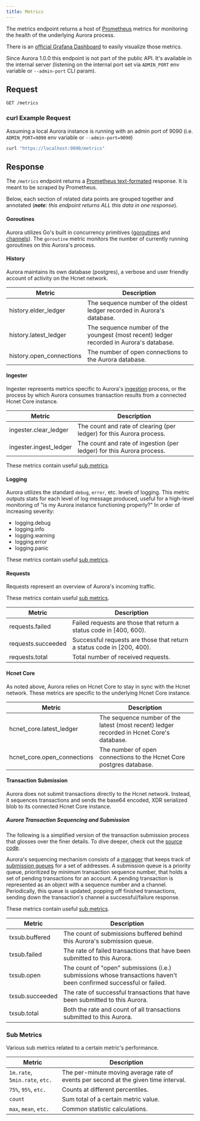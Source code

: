 ```yaml
---
title: Metrics
---
```


The metrics endpoint returns a host of [Prometheus](https://prometheus.io/) metrics for monitoring the health of the underlying Aurora process.

There is an [official Grafana Dashboard](https://grafana.com/grafana/dashboards/13793) to easily visualize those metrics.

Since Aurora 1.0.0 this endpoint is not part of the public API. It's available in the internal server (listening on the internal port set via `ADMIN_PORT` env variable or `--admin-port` CLI param).

## Request

```
GET /metrics
```

### curl Example Request

Assuming a local Aurora instance is running with an admin port of 9090 (i.e. `ADMIN_PORT=9090` env variable or `--admin-port=9090`)

```sh
curl "https://localhost:9090/metrics"
```


## Response

The `/metrics` endpoint returns a [Prometheus text-formated](https://prometheus.io/docs/instrumenting/exposition_formats/#text-based-format) response. It is meant to be scraped by Prometheus.

Below, each section of related data points are grouped together and annotated (***note**: this endpoint returns ALL this data in one response*).


#### Goroutines

Aurora utilizes Go's built in concurrency primitives ([goroutines](https://gobyexample.com/goroutines) and [channels](https://gobyexample.com/channels)). The `goroutine` metric monitors the number of currently running goroutines on this Aurora's process.


#### History

Aurora maintains its own database (postgres), a verbose and user friendly account of activity on the Hcnet network.

|    Metric     |  Description                                                                                                                               |
| ---------------- |  ------------------------------------------------------------------------------------------------------------------------------ |
| history.elder_ledger     | The sequence number of the oldest ledger recorded in Aurora's database. |
| history.latest_ledger    | The sequence number of the youngest (most recent) ledger recorded in Aurora's database.  |
| history.open_connections | The number of open connections to the Aurora database. |


#### Ingester

Ingester represents metrics specific to Aurora's [ingestion](https://github.com/sanjayhashcash/go/blob/master/services/aurora/internal/docs/reference/admin.md#ingesting-hcnet-core-data) process, or the process by which Aurora consumes transaction results from a connected Hcnet Core instance.

|    Metric     |  Description                                                                                                                               |
| ---------------- |  ------------------------------------------------------------------------------------------------------------------------------ |
| ingester.clear_ledger |  The count and rate of clearing (per ledger) for this Aurora process.  |
| ingester.ingest_ledger | The count and rate of ingestion (per ledger)  for this Aurora process. |

These metrics contain useful [sub metrics](#sub-metrics).


#### Logging

Aurora utilizes the standard `debug`, `error`, etc. levels of logging. This metric outputs stats for each level of log message produced, useful for a high-level monitoring of "is my Aurora instance functioning properly?" In order of increasing severity:

* logging.debug
* logging.info
* logging.warning
* logging.error
* logging.panic

These metrics contain useful [sub metrics](#sub-metrics).

#### Requests

Requests represent an overview of Aurora's incoming traffic.

These metrics contain useful [sub metrics](#sub-metrics).

|    Metric     |  Description                                                                                                                               |
| ---------------- |  ------------------------------------------------------------------------------------------------------------------------------ |
| requests.failed | Failed requests are those that return a status code in [400, 600). |
| requests.succeeded | Successful requests are those that return a status code in [200, 400). |
| requests.total | Total number of received requests.  |

#### Hcnet Core
As noted above, Aurora relies on Hcnet Core to stay in sync with the Hcnet network. These metrics are specific to the underlying Hcnet Core instance.

|    Metric     |  Description                                                                                                                               |
| ---------------- |  ------------------------------------------------------------------------------------------------------------------------------ |
| hcnet_core.latest_ledger    | The sequence number of the latest (most recent) ledger recorded in Hcnet Core's database.  |
| hcnet_core.open_connections | The number of open connections to the Hcnet Core postgres database.  |

#### Transaction Submission

Aurora does not submit transactions directly to the Hcnet network. Instead, it sequences transactions and sends the base64 encoded, XDR serialized blob to its connected Hcnet Core instance. 

##### Aurora Transaction Sequencing and Submission

The following is a simplified version of the transaction submission process that glosses over the finer details. To dive deeper, check out the [source code](https://github.com/sanjayhashcash/go/tree/master/services/aurora/internal/txsub).

Aurora's sequencing mechanism consists of a [manager](https://github.com/sanjayhashcash/go/blob/master/services/aurora/internal/txsub/sequence/manager.go) that keeps track of [submission queues](https://github.com/sanjayhashcash/go/blob/master/services/aurora/internal/txsub/sequence/queue.go) for a set of addresses. A submission queue is a  priority queue, prioritized by minimum transaction sequence number, that holds a set of pending transactions for an account. A pending transaction is represented as an object with a sequence number and a channel. Periodically, this queue is updated, popping off finished transactions, sending down the transaction's channel a successful/failure response.

These metrics contain useful [sub metrics](#sub-metrics).


|    Metric     |  Description                                                                                                                               |
| ---------------- |  ------------------------------------------------------------------------------------------------------------------------------ |
| txsub.buffered | The count of submissions buffered behind this Aurora's submission queue.  |
| txsub.failed | The rate of failed transactions that have been submitted to this Aurora.  |
| txsub.open | The count of "open" submissions (i.e.) submissions whose transactions haven't been confirmed successful or failed.  |
| txsub.succeeded | The rate of successful transactions that have been submitted to this Aurora.  |
| txsub.total | Both the rate and count of all transactions submitted to this Aurora. |

### Sub Metrics
Various sub metrics related to a certain metric's performance.

|    Metric     |  Description                                                                                                                               |
| ---------------- |  ------------------------------------------------------------------------------------------------------------------------------ |
| `1m.rate`, `5min.rate`, `etc.` | The per-minute moving average rate of events per second at the given time interval.  |
| `75%`, `95%`, `etc.` | Counts at different percentiles.  |
| `count` | Sum total of a certain metric value.  |
| `max`, `mean`, `etc.` |  Common statistic calculations. |




